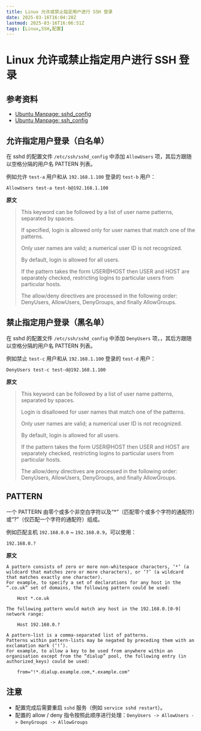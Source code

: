 ```yaml
---
title: Linux 允许或禁止指定用户进行 SSH 登录
date: 2025-03-16T16:04:28Z
lastmod: 2025-03-16T16:06:51Z
tags: [Linux,SSH,配置]
---
```


# Linux 允许或禁止指定用户进行 SSH 登录

## 参考资料

- [Ubuntu Manpage: sshd_config](http://manpages.ubuntu.com/manpages/precise/en/man5/sshd_config.5.html)
- [Ubuntu Manpage: ssh_config](http://manpages.ubuntu.com/manpages/precise/en/man5/ssh_config.5.html)

## 允许指定用户登录（白名单）

在 sshd 的配置文件 `/etc/ssh/sshd_config` 中添加 `AllowUsers` 项，其后方跟随以空格分隔的用户名 PATTERN 列表。

例如允许 `test-a` 用户和从 `192.168.1.100` 登录的 `test-b` 用户：

```plaintext
AllowUsers test-a test-b@192.168.1.100
```

**原文**

> This keyword can be followed by a list of user name patterns, separated by spaces.
>
> If specified, login is allowed only for user names that match one of the patterns.
>
> Only user names are valid; a numerical user ID is not recognized.
>
> By default, login is allowed for all users.
>
> If the pattern takes the form USER@HOST then USER and HOST are separately checked, restricting logins to particular users from particular hosts.
>
> The allow/deny directives are processed in the following order: DenyUsers, AllowUsers, DenyGroups, and finally AllowGroups.

## 禁止指定用户登录（黑名单）

在 sshd 的配置文件 `/etc/ssh/sshd_config` 中添加 `DenyUsers` 项，，其后方跟随以空格分隔的用户名 PATTERN 列表。

例如禁止 `test-c` 用户和从 `192.168.1.100` 登录的 `test-d` 用户：

```plaintext
DenyUsers test-c test-d@192.168.1.100
```

**原文**

> This keyword can be followed by a list of user name patterns, separated by spaces.
>
> Login is disallowed for user names that match one of the patterns.
>
> Only user names are valid; a numerical user ID is not recognized.
>
> By default, login is allowed for all users.
>
> If the pattern takes the form USER@HOST then USER and HOST are separately checked, restricting logins to particular users from particular hosts.
>
> The allow/deny directives are processed in the following order: DenyUsers, AllowUsers, DenyGroups, and finally AllowGroups.

## PATTERN

一个 PATTERN 由零个或多个非空白字符以及“\*”（匹配零个或多个字符的通配符）或“?”（仅匹配一个字符的通配符）组成。

例如匹配主机 `192.168.0.0` \~ `192.168.0.9`，可以使用：

```plaintext
192.168.0.?
```

**原文**

```plaintext
A pattern consists of zero or more non-whitespace characters, ‘*’ (a wildcard that matches zero or more characters), or ‘?’ (a wildcard that matches exactly one character).
For example, to specify a set of declarations for any host in the “.co.uk” set of domains, the following pattern could be used:

    Host *.co.uk

The following pattern would match any host in the 192.168.0.[0-9] network range:

    Host 192.168.0.?

A pattern-list is a comma-separated list of patterns.
Patterns within pattern-lists may be negated by preceding them with an exclamation mark (‘!’).
For example, to allow a key to be used from anywhere within an organisation except from the “dialup” pool, the following entry (in authorized_keys) could be used:

    from="!*.dialup.example.com,*.example.com"
```

## 注意

- 配置完成后需要重启 `sshd` 服务（例如 `service sshd restart`）。
- 配置的 allow / deny 指令按照此顺序进行处理：`DenyUsers -> AllowUsers -> DenyGroups -> AllowGroups`​

‍
